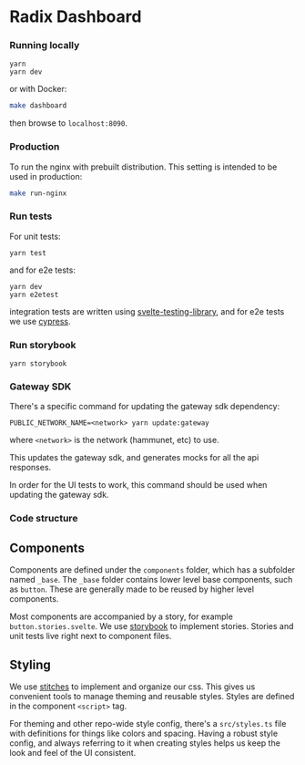 # Radix Dashboard

### Running locally

```
yarn
yarn dev
```

or with Docker:

```bash
make dashboard
```

then browse to `localhost:8090`.

### Production

To run the nginx with prebuilt distribution. This setting is intended to be used in production:

```bash
make run-nginx
```

### Run tests

For unit tests:

```
yarn test
```

and for e2e tests:

```
yarn dev
yarn e2etest
```

integration tests are written using [svelte-testing-library](https://github.com/testing-library/svelte-testing-library), and for e2e tests we use [cypress](https://www.cypress.io/).

### Run storybook

```
yarn storybook
```

### Gateway SDK
There's a specific command for updating the gateway sdk dependency:

```
PUBLIC_NETWORK_NAME=<network> yarn update:gateway
```

where `<network>` is the network (hammunet, etc) to use.

This updates the gateway sdk, and generates mocks for all the api responses.

In order for the UI tests to work, this command should be used when updating the gateway sdk.
### Code structure

## Components

Components are defined under the `components` folder, which has a subfolder named `_base`. The `_base` folder contains lower level base components, such as `button`. These are generally made to be reused by higher level components.

Most components are accompanied by a story, for example `button.stories.svelte`. We use [storybook](https://storybook.js.org/) to implement stories. Stories and unit tests live right next to component files.

## Styling

We use [stitches](https://stitches.dev/) to implement and organize our css. This gives us convenient tools to manage theming and reusable styles. Styles are defined in the component `<script>` tag.

For theming and other repo-wide style config, there's a `src/styles.ts` file with definitions for things like colors and spacing. Having a robust style config, and always referring to it when creating styles helps us keep the look and feel of the UI consistent.


